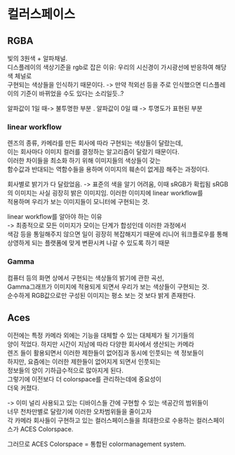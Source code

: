 # 컬러스페이스   
## RGBA   
빛의 3원색 + 알파채널.   
디스플레이의 색상기준을 rgb로 잡은 이유: 우리의 시신경이 가시광선에 반응하여 해당 색 체널로   
구현되는 색상들을 인식하기 때문이다. 
   ->  만약 적외선 등을 주로 인식했으면 디스플레이의 기준이 바뀌었을 수도 있다는 소리일듯..?   
      
   알파값이 1일 때-> 불투명한 부분 . 알파값이 0일 떄 -> 투명도가 표현된 부분    
         
  ### linear workflow   
 렌즈의 종류, 카메라를 만든 회사에 따라 구현되는 색상들이 달랐는데,    
 이는 회사마다 이미지 컬러를 결정하는 알고리즘이 달랐기 때문이다.    
 이러한 차이들을 최소화 하기 위해 이미지들의 색상들이 갖는   
 함수값과 반대되는 역함수들을 용하며 이미지의 훼손이 없게끔 해주는 과정이다.   

회사별로 밝기가 다 달랐었음. -> 표준의 색을 알기 어려움, 이때 sRGB가 확립됨
sRGB의 이미지는 사실 굉장히 밝은 이미지임. 이러한 이미지에 linear workflow를   
적용하며 우리가 보는 이미지들이 모니터에 구현되는 것. 
   
 linear workflow를 알아야 하는 이유   
 -> 최종적으로 모든 이미지가 모이는 단계가 합성인데 이러한 과정에서   
 색감 등을 통일해주지 않으면 일이 굉장히 복잡해지기 때문에 리니어 워크플로우를 통해   
 상영하게 되는 플랫폼에 맞게 변환시켜 나갈 수 있도록 하기 때문   
   
 ### Gamma   
 컴퓨터 등의 화면 상에서 구현되는 색상들의 밝기에 관한 곡선,    
 Gamma그래프가 이미지에 적용되게 되면서 우리가 보는 색상들이 구현되는 것.   
 순수하게 RGB값으로만 구성된 이미지는 평소 보는 것 보다 밝게 존재한다.   
 
## Aces     

이전에는 특정 카메라 외에는 기능을 대체할 수 있는 대체제가 될 기기들의   
양이 적었다. 하지만 시간이 지남에 따라 다양한 회사에서 생산되는 카메라   
렌즈 들이 활용되면서 이러한 제한들이 없어짐과 동시에   인풋되는 색 정보들이   
하지만, 요즘에는 이러한 제한들이 없어지게 되면서 인풋되는  
정보들의 양이 기하급수적으로 많아지게 된다.   
그렇기에 이전보다 더  colorspace를 관리하는데에 중요성이    
더욱 커졌다.   
   
-> 이미 널리 사용되고 있는 디바이스들 간에 구현할 수 있는 색공간의 범위들이    
너무 천차만별로 달랐기에 이러한 오차범위들을 줄이고자   
각 카메라 회사들이 구현하고 있는 컬러스페이스들을 최대한으로 수용하는 컬러스페이스가
 ACES Colorspace.   
 
 그러므로 ACES Colorspace = 통합된 colormanagement system. 
